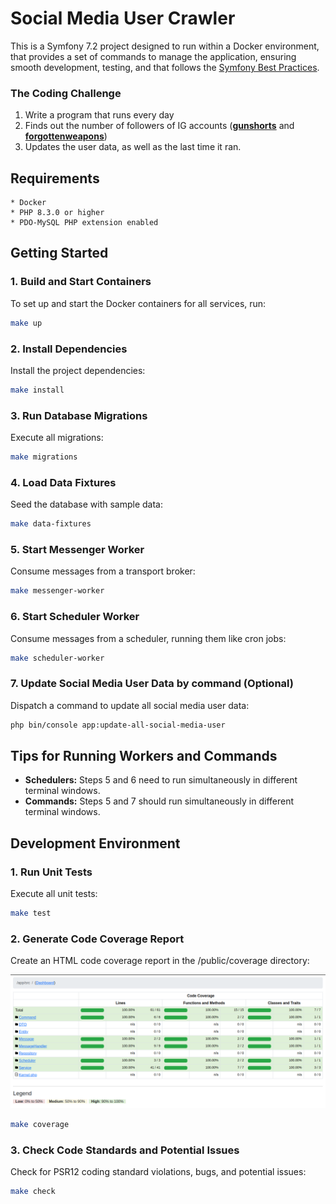# Social Media User Crawler

This is a Symfony 7.2 project designed to run within a Docker environment, that provides a set of commands to manage the application, ensuring smooth development, testing, and that follows the [Symfony Best Practices][1].

### The Coding Challenge

1. Write a program that runs every day
2. Finds out the number of followers of IG accounts ([**gunshorts**][2] and [**forgottenweapons**][3]) 
3. Updates the user data, as well as the last time it ran.

## Requirements

    * Docker
    * PHP 8.3.0 or higher
    * PDO-MySQL PHP extension enabled

## Getting Started

### 1. Build and Start Containers
To set up and start the Docker containers for all services, run:
```bash
make up
```

### 2. Install Dependencies
Install the project dependencies:
```bash
make install
```

### 3. Run Database Migrations
Execute all migrations:
```bash
make migrations
```

### 4. Load Data Fixtures
Seed the database with sample data:
```bash
make data-fixtures
```

### 5. Start Messenger Worker
Consume messages from a transport broker:
```bash
make messenger-worker
```

### 6. Start Scheduler Worker
Consume messages from a scheduler, running them like cron jobs:
```bash
make scheduler-worker
```

### 7. Update Social Media User Data by command (Optional)
Dispatch a command to update all social media user data:
```bash
php bin/console app:update-all-social-media-user
```

## Tips for Running Workers and Commands

*   **Schedulers:** Steps 5 and 6 need to run simultaneously in different terminal windows.
*   **Commands:** Steps 5 and 7 should run simultaneously in different terminal windows.

## Development Environment

### 1. Run Unit Tests
Execute all unit tests:
```bash
make test
```

### 2. Generate Code Coverage Report
Create an HTML code coverage report in the /public/coverage directory:

![The coverage dashboard.](/public/images/coverage.png "The coverage dashboard.")

```bash
make coverage
```

### 3. Check Code Standards and Potential Issues
Check for PSR12 coding standard violations, bugs, and potential issues:
```bash
make check
```

[1]: https://symfony.com/doc/current/best_practices.html
[2]: https://www.instagram.com/gunshorts
[3]: https://www.instagram.com/forgottenweapons